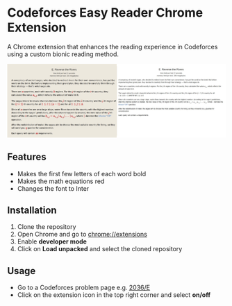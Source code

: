 # Codeforces Easy Reader Chrome Extension

A Chrome extension that enhances the reading experience in Codeforces using a custom bionic reading method.

![demo](comparison.jpg)

## Features

- Makes the first few letters of each word bold
- Makes the math equations red
- Changes the font to Inter

## Installation

1. Clone the repository
2. Open Chrome and go to [chrome://extensions](chrome://extensions)
3. Enable **developer mode**
4. Click on **Load unpacked** and select the cloned repository

## Usage

- Go to a Codeforces problem page e.g. [2036/E](https://codeforces.com/problemset/problem/2036/E)
- Click on the extension icon in the top right corner and select **on/off**
